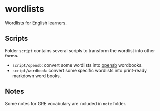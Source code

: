 # wordlists

Wordlists for English learners.

## Scripts
Folder `script` contains several scripts to transform the wordlist into other forms.
- `script/opensb`: convert some wordlists into [opensb](https://github.com/Czxck001/opensb) wordbooks.
- `script/wordbook`: convert some specific wordlists into print-ready markdown word books.

## Notes
Some notes for GRE vocabulary are included in `note` folder.

